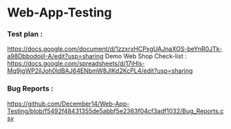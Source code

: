 # Web-App-Testing
### Test plan :
https://docs.google.com/document/d/1zzxrxHCPxgUAJnaXOS-beYnR0JTk-a98DbbodojjI-A/edit?usp=sharing
Demo Web Shop Check-list :
https://docs.google.com/spreadsheets/d/17iHls-Mq9jgWP2jlJoh0ldBAJ64ENbmW8JIKd2KcPL4/edit?usp=sharing
### Bug Reports :
https://github.com/December14/Web-App-Testing/blob/f5492f48431355de5abbf5e2363f04cf3adf1032/Bug_Reports.csv
